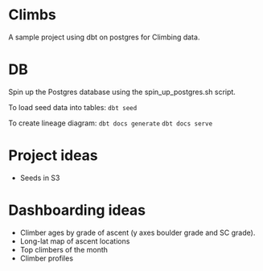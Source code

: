 # Climbs
A sample project using dbt on postgres for Climbing data.


# DB
Spin up the Postgres database using the spin_up_postgres.sh script.

To load seed data into tables:
`dbt seed`



To create lineage diagram:
`dbt docs generate`
`dbt docs serve`


# Project ideas
- Seeds in S3


# Dashboarding ideas

- Climber ages by grade of ascent (y axes boulder grade and SC grade).
- Long-lat map of ascent locations
- Top climbers of the month
- Climber profiles

